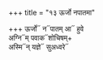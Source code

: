 +++
title = "१३ ऊर्जो नपातमा"

+++
ऊर्जो᳓ न᳓पातम् आ᳓ हुवे  
अग्नि᳓म् पवाक᳓शोचिषम्+  
अस्मि᳓न् यज्ञे᳓ सुअध्वरे᳓